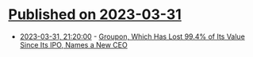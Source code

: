 # [Published on 2023-03-31](index.md)

* [2023-03-31, 21:20:00](https://slashdot.org/story/23/03/31/1753253/groupon-which-has-lost-994-of-its-value-since-its-ipo-names-a-new-ceo?utm_source=rss1.0mainlinkanon&utm_medium=feed) - [Groupon, Which Has Lost 99.4% of Its Value Since Its IPO, Names a New CEO](https://slashdot.org/story/23/03/31/1753253/groupon-which-has-lost-994-of-its-value-since-its-ipo-names-a-new-ceo?utm_source=rss1.0mainlinkanon&utm_medium=feed)
